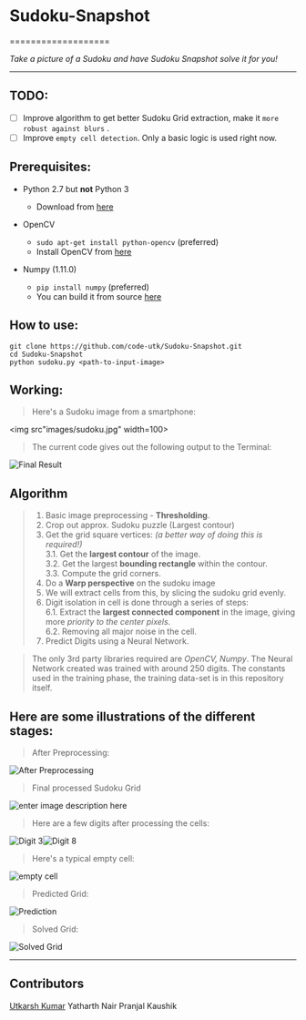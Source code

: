 # Sudoku-Snapshot
===================

*Take a picture of a Sudoku and have Sudoku Snapshot solve it for you!*

----------
 TODO:
---------
 - [ ] Improve algorithm to get better Sudoku Grid extraction, make it `more robust against blurs` .
 - [ ] Improve `empty cell detection`. Only a basic logic is used right now.
 
Prerequisites:
-------------

- Python 2.7 but __not__ Python 3
    - Download from [here](https://www.python.org/downloads/)

- OpenCV
    - `sudo apt-get install python-opencv` (preferred)
    - Install OpenCV from [here](http://opencv.org/downloads.html) 

- Numpy (1.11.0)
    - `pip install numpy` (preferred)
    - You can build it from source [here](https://github.com/numpy/numpy)

How to use: 
----------
    git clone https://github.com/code-utk/Sudoku-Snapshot.git
    cd Sudoku-Snapshot
    python sudoku.py <path-to-input-image>
    
Working:
-------
> Here's a Sudoku image from a smartphone:

<img src"images/sudoku.jpg" width=100>
</br>

> The current code gives out the following output to the Terminal:

![Final Result](images/solved_grid.png)

Algorithm
-------------

 > 1. Basic image preprocessing - **Thresholding**.
 > 2. Crop out approx. Sudoku puzzle (Largest contour)
 > 3. Get the grid square vertices: *(a better way of doing this is required!)* </br>
   3.1. Get the **largest contour** of the image.</br>
   3.2. Get the largest **bounding rectangle** within the contour.</br>
   3.3. Compute the grid corners. 
> 4. Do a **Warp perspective** on the sudoku image
> 5. We will extract cells from this, by slicing the sudoku grid evenly.
> 6. Digit isolation in cell is done through a series of steps: </br>
    6.1. Extract the **largest connected component** in the image, giving more *priority to the center pixels*. </br>
    6.2. Removing all major noise in the cell. 
> 7.  Predict Digits using a Neural Network. 

> The only 3rd party libraries required are  *OpenCV, Numpy*. The Neural Network created was trained with around 250 digits. The constants used in the training phase, the training data-set is in this repository itself. 


Here are some illustrations of the different stages:
-------

> After Preprocessing:

![After Preprocessing](images/threshold.jpg)

> Final processed Sudoku Grid

![enter image description here](images/final.jpg)

> Here are a few digits after processing the cells:

![Digit 3](images/three.png)![Digit 8](images/eight.ping)

> Here's a typical empty cell:

![empty cell](images/emptycell.png)

>  Predicted Grid:

![Prediction](images/extracted_grid.png)

> Solved Grid:

![Solved Grid](images/solved_grid.png)

----------
Contributors
------------------

[Utkarsh Kumar](https://github.com/code-utk)
Yatharth Nair
Pranjal Kaushik
